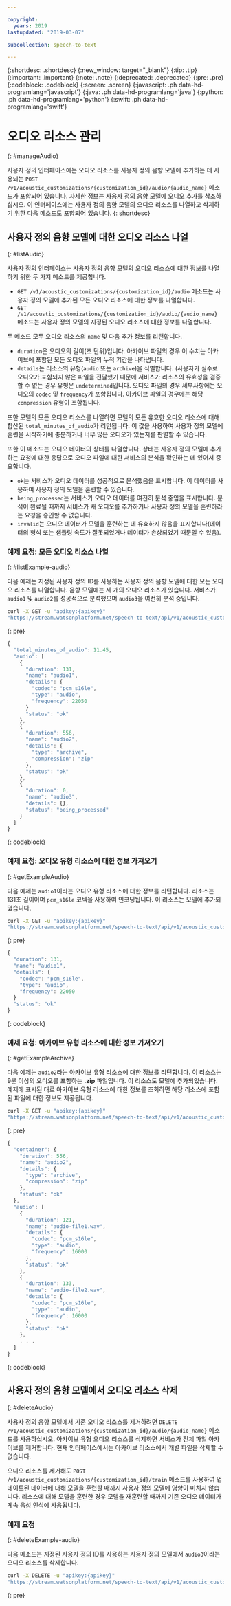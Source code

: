 ```yaml
---

copyright:
  years: 2019
lastupdated: "2019-03-07"

subcollection: speech-to-text

---
```


{:shortdesc: .shortdesc}
{:new_window: target="_blank"}
{:tip: .tip}
{:important: .important}
{:note: .note}
{:deprecated: .deprecated}
{:pre: .pre}
{:codeblock: .codeblock}
{:screen: .screen}
{:javascript: .ph data-hd-programlang='javascript'}
{:java: .ph data-hd-programlang='java'}
{:python: .ph data-hd-programlang='python'}
{:swift: .ph data-hd-programlang='swift'}

# 오디오 리소스 관리
{: #manageAudio}

사용자 정의 인터페이스에는 오디오 리소스를 사용자 정의 음향 모델에 추가하는 데 사용되는 `POST /v1/acoustic_customizations/{customization_id}/audio/{audio_name}` 메소드가 포함되어 있습니다. 자세한 정보는 [사용자 정의 음향 모델에 오디오 추가](/docs/services/speech-to-text/acoustic-create.html#addAudio)를 참조하십시오. 이 인터페이스에는 사용자 정의 음향 모델의 오디오 리소스를 나열하고 삭제하기 위한 다음 메소드도 포함되어 있습니다.
{: shortdesc}

## 사용자 정의 음향 모델에 대한 오디오 리소스 나열
{: #listAudio}

사용자 정의 인터페이스는 사용자 정의 음향 모델의 오디오 리소스에 대한 정보를 나열하기 위한 두 가지 메소드를 제공합니다.

-   `GET /v1/acoustic_customizations/{customization_id}/audio` 메소드는 사용자 정의 모델에 추가된 모든 오디오 리소스에 대한 정보를 나열합니다.
-   `GET /v1/acoustic_customizations/{customization_id}/audio/{audio_name}` 메소드는 사용자 정의 모델의 지정된 오디오 리소스에 대한 정보를 나열합니다.

두 메소드 모두 오디오 리소스의 `name` 및 다음 추가 정보를 리턴합니다.

-   `duration`은 오디오의 길이(초 단위)입니다. 아카이브 파일의 경우 이 수치는 아카이브에 포함된 모든 오디오 파일의 누적 기간을 나타냅니다.
-   `details`는 리소스의 유형(`audio` 또는 `archive`)을 식별합니다. (사용자가 실수로 오디오가 포함되지 않은 파일을 전달했기 때문에 서비스가 리소스의 유효성을 검증할 수 없는 경우 유형은 `undetermined`입니다. 오디오 파일의 경우 세부사항에는 오디오의 `codec` 및 `frequency`가 포함됩니다. 아카이브 파일의 경우에는 해당 `compression` 유형이 포함됩니다.

또한 모델의 모든 오디오 리소스를 나열하면 모델의 모든 유효한 오디오 리소스에 대해 합산된 `total_minutes_of_audio`가 리턴됩니다. 이 값을 사용하여 사용자 정의 모델에 훈련을 시작하기에 충분하거나 너무 많은 오디오가 있는지를 판별할 수 있습니다.

또한 이 메소드는 오디오 데이터의 상태를 나열합니다. 상태는 사용자 정의 모델에 추가하는 요청에 대한 응답으로 오디오 파일에 대한 서비스의 분석을 확인하는 데 있어서 중요합니다.

-   `ok`는 서비스가 오디오 데이터를 성공적으로 분석했음을 표시합니다. 이 데이터를 사용하여 사용자 정의 모델을 훈련할 수 있습니다.
-   `being_processed`는 서비스가 오디오 데이터를 여전히 분석 중임을 표시합니다. 분석이 완료될 때까지 서비스가 새 오디오를 추가하거나 사용자 정의 모델을 훈련하라는 요청을 승인할 수 없습니다.
-   `invalid`는 오디오 데이터가 모델을 훈련하는 데 유효하지 않음을 표시합니다(데이터의 형식 또는 샘플링 속도가 잘못되었거나 데이터가 손상되었기 때문일 수 있음).

### 예제 요청: 모든 오디오 리소스 나열
{: #listExample-audio}

다음 예제는 지정된 사용자 정의 ID를 사용하는 사용자 정의 음향 모델에 대한 모든 오디오 리소스를 나열합니다. 음향 모델에는 세 개의 오디오 리소스가 있습니다. 서비스가 `audio1` 및 `audio2`를 성공적으로 분석했으며 `audio3`을 여전히 분석 중입니다.

```bash
curl -X GET -u "apikey:{apikey}"
"https://stream.watsonplatform.net/speech-to-text/api/v1/acoustic_customizations/{customization_id}/audio"
```
{: pre}

```javascript
{
  "total_minutes_of_audio": 11.45,
  "audio": [
    {
      "duration": 131,
      "name": "audio1",
      "details": {
        "codec": "pcm_s16le",
        "type": "audio",
        "frequency": 22050
      }
      "status": "ok"
    },
    {
      "duration": 556,
      "name": "audio2",
      "details": {
        "type": "archive",
        "compression": "zip"
      },
      "status": "ok"
    },
    {
      "duration": 0,
      "name": "audio3",
      "details": {},
      "status": "being_processed"
    }
  ]
}
```
{: codeblock}

### 예제 요청: 오디오 유형 리소스에 대한 정보 가져오기
{: #getExampleAudio}

다음 예제는 `audio1`이라는 오디오 유형 리소스에 대한 정보를 리턴합니다. 리소스는 131초 길이이며 `pcm_s16le` 코텍을 사용하여 인코딩됩니다. 이 리소스는 모델에 추가되었습니다.

```bash
curl -X GET -u "apikey:{apikey}"
"https://stream.watsonplatform.net/speech-to-text/api/v1/acoustic_customizations/{customization_id}/audio/audio1"
```
{: pre}

```javascript
{
  "duration": 131,
  "name": "audio1",
  "details": {
    "codec": "pcm_s16le",
    "type": "audio",
    "frequency": 22050
  }
  "status": "ok"
}
```
{: codeblock}

### 예제 요청: 아카이브 유형 리소스에 대한 정보 가져오기
{: #getExampleArchive}

다음 예제는 `audio2`라는 아카이브 유형 리소스에 대한 정보를 리턴합니다. 이 리소스는 9분 이상의 오디오를 포함하는 **.zip** 파일입니다. 이 리소스도 모델에 추가되었습니다. 예제에 표시된 대로 아카이브 유형 리소스에 대한 정보를 조회하면 해당 리소스에 포함된 파일에 대한 정보도 제공됩니다.

```bash
curl -X GET -u "apikey:{apikey}"
"https://stream.watsonplatform.net/speech-to-text/api/v1/acoustic_customizations/{customization_id}/audio/audio2"
```
{: pre}

```javascript
{
  "container": {
    "duration": 556,
    "name": "audio2",
    "details": {
      "type": "archive",
      "compression": "zip"
    },
    "status": "ok"
  },
  "audio": [
    {
      "duration": 121,
      "name": "audio-file1.wav",
      "details": {
        "codec": "pcm_s16le",
        "type": "audio",
        "frequency": 16000
      },
      "status": "ok"
    },
    {
      "duration": 133,
      "name": "audio-file2.wav",
      "details": {
        "codec": "pcm_s16le",
        "type": "audio",
        "frequency": 16000
      },
      "status": "ok"
    },
    . . .
  ]
}
```
{: codeblock}

## 사용자 정의 음향 모델에서 오디오 리소스 삭제
{: #deleteAudio}

사용자 정의 음향 모델에서 기존 오디오 리소스를 제거하려면 `DELETE /v1/acoustic_customizations/{customization_id}/audio/{audio_name}` 메소드를 사용하십시오. 아카이브 유형 오디오 리소스를 삭제하면 서비스가 전체 파일 아카이브를 제거합니다. 현재 인터페이스에서는 아카이브 리소스에서 개별 파일을 삭제할 수 없습니다.

오디오 리소스를 제거해도 `POST /v1/acoustic_customizations/{customization_id}/train` 메소드를 사용하여 업데이트된 데이터에 대해 모델을 훈련할 때까지 사용자 정의 모델에 영향이 미치지 않습니다. 리소스에 대해 모델을 훈련한 경우 모델을 재훈련할 때까지 기존 오디오 데이터가 계속 음성 인식에 사용됩니다.

### 예제 요청
{: #deleteExample-audio}

다음 메소드는 지정된 사용자 정의 ID를 사용하는 사용자 정의 모델에서 `audio3`이라는 오디오 리소스를 삭제합니다.

```bash
curl -X DELETE -u "apikey:{apikey}"
"https://stream.watsonplatform.net/speech-to-text/api/v1/acoustic_customizations/{customization_id}/audio/audio3"
```
{: pre}
